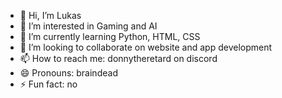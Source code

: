 - 👋 Hi, I’m Lukas
- 👀 I’m interested in Gaming and AI
- 🌱 I’m currently learning Python, HTML, CSS
- 💞️ I’m looking to collaborate on website and app development
- 📫 How to reach me: donnytheretard on discord
- 😄 Pronouns: braindead
- ⚡ Fun fact:                           no

<!---
LukasDufek28/LukasDufek28 is a ✨ special ✨ repository because its `README.md` (this file) appears on your GitHub profile.
You can click the Preview link to take a look at your changes.
--->
